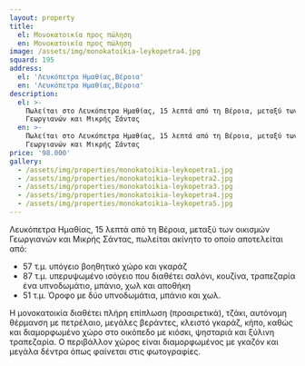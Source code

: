 ```yaml
---
layout: property
title:
  el: Μονοκατοικία προς πώληση
  en: Μονοκατοικία προς πώληση
image: /assets/img/monokatoikia-leykopetra4.jpg
squard: 195
address:
  el: 'Λευκόπετρα Ημαθίας,Βέροια'
  en: 'Λευκόπετρα Ημαθίας,Βέροια'
description:
  el: >-
    Πωλείται στο Λευκόπετρα Ημαθίας, 15 λεπτά από τη Βέροια, μεταξύ των οικισμών
    Γεωργιανών και Μικρής Σάντας
  en: >-
    Πωλείται στο Λευκόπετρα Ημαθίας, 15 λεπτά από τη Βέροια, μεταξύ των οικισμών
    Γεωργιανών και Μικρής Σάντας
price: '98.000'
gallery:
  - /assets/img/properties/monokatoikia-leykopetra1.jpg
  - /assets/img/properties/monokatoikia-leykopetra2.jpg
  - /assets/img/properties/monokatoikia-leykopetra3.jpg
  - /assets/img/properties/monokatoikia-leykopetra4.jpg
  - /assets/img/properties/monokatoikia-leykopetra5.jpg
---
```

 

Λευκόπετρα Ημαθίας, 15 λεπτά από τη Βέροια, μεταξύ των οικισμών
Γεωργιανών και Μικρής Σάντας, πωλείται ακίνητο το οποίο αποτελείται από:  

<ul class="list-group">
<li class="list-group-item">57 τ.μ. υπόγειο βοηθητικό χώρο και γκαράζ</li>
<li class="list-group-item">87 τ.μ. υπερυψωμένο ισόγειο που διαθέτει σαλόνι, κουζίνα, τραπεζαρία ένα υπνοδωμάτιο, μπάνιο, χωλ και αποθήκη</li>
<li class="list-group-item">51 τ.μ. Όροφο με δύο υπνοδωμάτια, μπάνιο και χωλ.</li>
</ul>

Η μονοκατοικία διαθέτει πλήρη επίπλωση (προαιρετικά), τζάκι, αυτόνομη θέρμανση με πετρέλαιο, μεγάλες βεράντες, κλειστό γκαράζ, κήπο, καθώς και διαμορφωμένο χώρο στο οικόπεδο με κιόσκι, ψησταριά και ξύλινη τραπεζαρία. 
Ο περιβάλλον χώρος είναι διαμορφωμένος με γκαζόν και μεγάλα δέντρα όπως φαίνεται στις φωτογραφίες.

